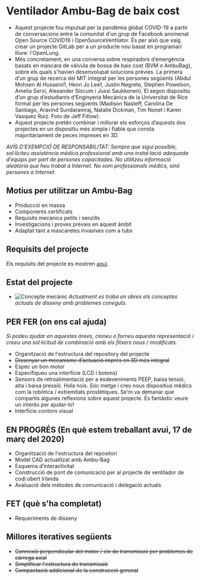 # Ventilador Ambu-Bag de baix cost

- Aquest projecte fou impulsat per la pandèmia global COVID-19 a partir de conversacions entre la comunitat d'un grup de Facebook anomenat Open Source COVID19 i OpenSourceVentilator. És per això que vaig crear un projecte GitLab per a un producte nou basat en programari lliure: l'OpenLung.
- Més concretament, en una conversa sobre respiradors d’emergència basats en màscara de vàlvula de bossa de baix cost (BVM o AmbuBag), sobre els quals s'havien desenvolupat solucions prèvies. La primera d’un grup de recerca del MIT integrat per les persones següents (Abdul Mohsen Al Husseini1, Heon Ju Lee1, Justin Negrete, Stephen Powelson, Amelia Servi, Alexander Slocum i Jussi Saukkonen). El segon dispositiu d’un grup d’estudiants d’Enginyeria Mecànica de la Universitat de Rice format per les persones següents (Madison Nasteff, Carolina De Santiago, Aravind Sundaramraj, Natalie Dickman, Tim Nonet i Karen Vasquez Ruiz. Foto de Jeff Fitlow).
- Aquest projecte pretén combinar i millorar els esforços d’aquests dos projectes en un dispositiu més simple i fiable que consta majoritàriament de peces impreses en 3D.

*AVÍS D'EXEMPCIÓ DE RESPONSABILITAT: Sempre que sigui possible, sol·liciteu assistència mèdica professional amb una instal·lació adequada d’equips per part de persones capacitades. No utilitzeu informació aleatòria que heu trobat a Internet. No som professionals mèdics, sinó persones a Internet.*

## Motius per utilitzar un Ambu-Bag

- Producció en massa
- Components certificats
- Requisits mecànics petits i senzills
- Investigacions i proves prèvies en aquest àmbit
- Adaptat tant a mascaretes invasives com a tubs


## Requisits del projecte

Els requisits del projecte es mostren [aquí](Requirements.md).

## Estat del projecte

- ![Concepte mecànic](CONCEPT_6_MECH.png)
*Actualment es troba en obres els conceptes actuals de disseny amb problemes coneguts.*

## PER FER (on ens cal ajuda)

*Si podeu ajudar en aquestes àrees, cloneu o forneu aquesta representació i creeu una sol·licitud de combinació amb els fitxers nous / modificats.*

- Organització de l'estructura del repository del projecte
- ~~Dissenyar un mecanisme d’actuació imprès en 3D més integral~~
- Espec un bon motor
- Especifiqueu una interfície (LCD i botons)
- Sensors de retroalimentació per a esdeveniments PEEP, baixa tensió, alta i baixa pressió. Hola nois. Sóc metge i creo nous dispositius mèdics com la robòtica / extremitats prostètiques. Se'm va demanar que compartís algunes reflexions sobre aquest projecte. És fantàstic veure un interès per ajudar-lo!
- Interfície contorn visual


## EN PROGRÉS (En què estem treballant avui, 17 de març del 2020)

- Organització de l'estructura del repositori
- Model CAD actualitzat amb Ambu-Bag
- Esquema d’interactivitat
- Construcció de pont de comunicació per al projecte de ventilador de codi obert Irlanda
- Avaluació dels mètodes de comunicació i delegació actuals


## FET (què s'ha completat)

- Requeriments de disseny


## Millores iteratives següents

- ~~Connexió perpendicular del motor / eix de transmissió per problemes de càrrega axial~~
- ~~Simplificar l'estructura de transmissió~~
- ~~Compactació addicional de la construcció general~~
